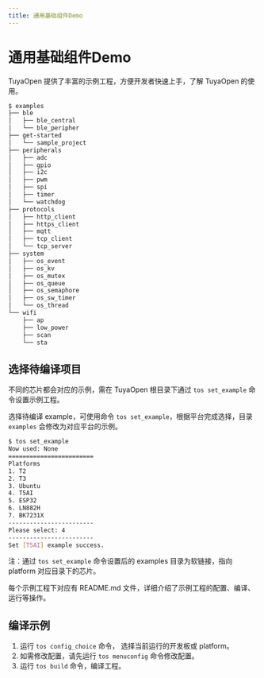 ```yaml
---
title: 通用基础组件Demo
---
```


# 通用基础组件Demo

TuyaOpen 提供了丰富的示例工程，方便开发者快速上手，了解 TuyaOpen 的使用。

```bash
$ examples
├── ble
│   ├── ble_central
│   └── ble_peripher
├── get-started
│   └── sample_project
├── peripherals
│   ├── adc
│   ├── gpio
│   ├── i2c
│   ├── pwm
│   ├── spi
│   ├── timer
│   └── watchdog
├── protocols
│   ├── http_client
│   ├── https_client
│   ├── mqtt
│   ├── tcp_client
│   └── tcp_server
├── system
│   ├── os_event
│   ├── os_kv
│   ├── os_mutex
│   ├── os_queue
│   ├── os_semaphore
│   ├── os_sw_timer
│   └── os_thread
└── wifi
    ├── ap
    ├── low_power
    ├── scan
    └── sta
```

## 选择待编译项目

不同的芯片都会对应的示例，需在 TuyaOpen 根目录下通过 `tos set_example` 命令设置示例工程。

选择待编译 example，可使用命令 `tos set_example`，根据平台完成选择，目录 `examples` 会修改为对应平台的示例。

```bash
$ tos set_example
Now used: None
========================
Platforms
1. T2
2. T3
3. Ubuntu
4. T5AI
5. ESP32
6. LN882H
7. BK7231X
------------------------
Please select: 4
------------------------
Set [T5AI] example success.
```

注：通过 `tos set_example` 命令设置后的 examples 目录为软链接，指向 platform 对应目录下的芯片。

每个示例工程下对应有 README.md 文件，详细介绍了示例工程的配置、编译、运行等操作。

## 编译示例

1. 运行 `tos config_choice` 命令， 选择当前运行的开发板或 platform。
2. 如需修改配置，请先运行 `tos menuconfig` 命令修改配置。
3. 运行 `tos build` 命令，编译工程。
